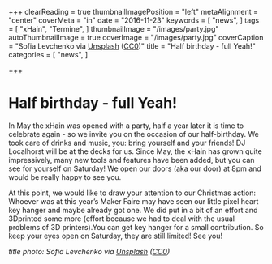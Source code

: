 +++
clearReading = true
thumbnailImagePosition = "left"
metaAlignment = "center"
coverMeta = "in"
date = "2016-11-23"
keywords = [
  "news",
]
tags = [
  "xHain",
  "Termine",
]
thumbnailImage = "/images/party.jpg"
autoThumbnailImage = true
coverImage = "/images/party.jpg"
coverCaption = "Sofia Levchenko via [Unsplash](https://unsplash.com/photos/l6yLVM-FJxc) ([CC0](https://creativecommons.org/publicdomain/zero/1.0/deed.de))"
title = "Half birthday - full Yeah!"
categories = [
  "news",
]

+++

# Half birthday - full Yeah!

In May the xHain was opened with a party, half a year later it is time to celebrate again - so we invite you on the occasion of our half-birthday. We took care of drinks and music, you: bring yourself and your friends! DJ Localhorst will be at the decks for us. Since May, the xHain has grown quite impressively, many new tools and features have been added, but you can see for yourself on Saturday! We open our doors (aka our door) at 8pm and would be really happy to see you.

At this point, we would like to draw your attention to our Christmas action: Whoever was at this year’s Maker Faire may have seen our little pixel heart key hanger and maybe already got one. We did put in a bit of an effort and 3Dprinted some more (effort because we had to deal with the usual problems of 3D printers).You can get key hanger for a small contribution. So keep your eyes open on Saturday, they are still limited! See you!

_title photo: Sofia Levchenko via [Unsplash](https://unsplash.com/photos/l6yLVM-FJxc) ([CC0](https://creativecommons.org/publicdomain/zero/1.0/deed.de))_
